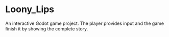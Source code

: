 # Loony_Lips
An interactive Godot game project.
The player provides input and the game finish it by showing the complete story.

